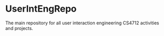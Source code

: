 # UserIntEngRepo
The main repository for all user interaction engineering CS4712 activities and projects.

